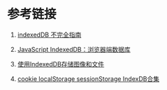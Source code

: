 # 参考链接

1. [indexedDB 不完全指南](https://blog.kisnows.com/2017/12/06/step-into-indexdb/)

2. [JavaScript IndexedDB：浏览器端数据库](https://www.w3cschool.cn/javascript_guide/javascript_guide-rcfy26a4.html)

3. [使用IndexedDB存储图像和文件](https://juejin.cn/post/6844903703921557518)
4. [cookie localStorage sessionStorage IndexDB合集](https://juejin.cn/post/6893858445485670413#heading-16)